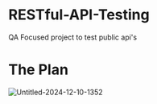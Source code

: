 # RESTful-API-Testing
QA Focused project to test public api's

# The Plan
![Untitled-2024-12-10-1352](https://github.com/user-attachments/assets/784e73a1-fac5-4feb-a979-180c711d643f)